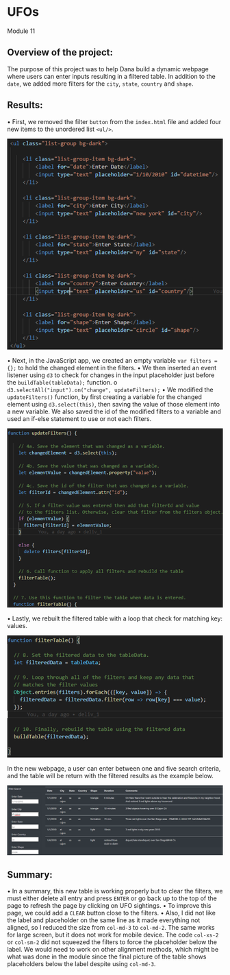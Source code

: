 # UFOs
Module 11

## Overview of the project:
The purpose of this project was to help Dana build a dynamic webpage where users can enter inputs resulting in a filtered table. In addition to the `date`, we added more filters for the `city`, `state`, `country` and `shape`.

## Results:
•	First, we removed the filter `button` from the `index.html` file and added four new items to the unordered list `<ul/>`.

![unordered_list](Resources/unordered_list.png)

•	Next, in the JavaScript app, we created an empty variable `var filters = {};` to hold the changed element in the filters.
•	We then inserted an event listener using `d3` to check for changes in the input placeholder just before the `buildTable(tableData);` function.
o	`d3.selectAll("input").on("change", updateFilters);`
•	We modified the `updateFilters()` function, by first creating a variable for the changed element using `d3.select(this)`, then saving the value of those element into a new variable. We also saved the id of the modified filters to a variable and used an if-else statement to use or not each filters.

![updateFilters](Resources/updateFilters.png)

•	Lastly, we rebuilt the filtered table with a loop that check for matching key: values. 

![filterTable](Resources/filterTable.png)

In the new webpage, a user can enter between one and five search criteria, and the table will be return with the filtered results as the example below.

![table_example](Resources/table_example.png)

## Summary:
•	In a summary, this new table is working properly but to clear the filters, we must either delete all entry and press `ENTER` or go back up to the top of the page to refresh the page by clicking on UFO sightings. 
•	To improve this page, we could add a `CLEAR` button close to the filters.
•	Also, I did not like the label and placeholder on the same line as it made everything not aligned, so I reduced the size from `col-md-3` to `col-md-2`. The same works for large screen, but it does not work for mobile device. The code `col-xs-2` or `col-sm-2` did not squeezed the filters to force the placeholder below the label. We would need to work on other alignment methods, which might be what was done in the module since the final picture of the table shows placeholders below the label despite using `col-md-3`.
